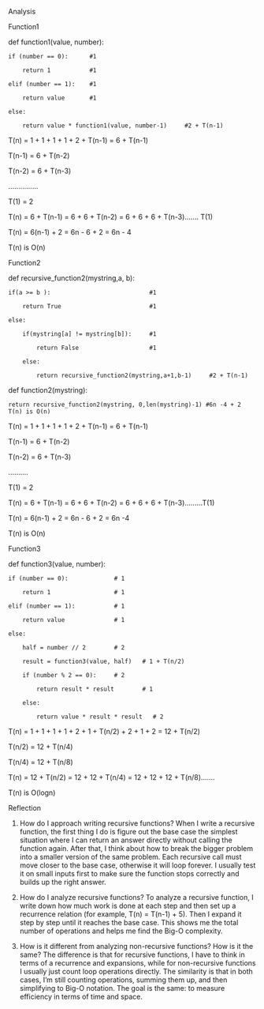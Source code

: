 Analysis

Function1

def function1(value, number):

	if (number == 0):      #1
	
		return 1           #1
		
	elif (number == 1):    #1
	
		return value       #1
		
	else:
	
		return value * function1(value, number-1)     #2 + T(n-1)

T(n) = 1 + 1 + 1 + 1 + 2 + T(n-1) = 6 + T(n-1)

T(n-1) = 6 + T(n-2)

T(n-2) = 6 + T(n-3)

...............

T(1) = 2

T(n) = 6 + T(n-1) = 6 + 6 + T(n-2) = 6 + 6 + 6 + T(n-3)....... T(1)

T(n) = 6(n-1) + 2 = 6n - 6 + 2 = 6n - 4

T(n) is O(n)



Function2

def recursive_function2(mystring,a, b):

	if(a >= b ):                            #1
	
		return True                         #1
		
	else:
	
		if(mystring[a] != mystring[b]):     #1
		
			return False                    #1
			
		else:
		
			return recursive_function2(mystring,a+1,b-1)     #2 + T(n-1)
 
def function2(mystring):

	return recursive_function2(mystring, 0,len(mystring)-1) #6n -4 + 2 T(n) is O(n)

T(n) = 1 + 1 + 1 + 1 + 2 + T(n-1) = 6 + T(n-1)

T(n-1) = 6 + T(n-2)

T(n-2) = 6 + T(n-3)

..........

T(1) = 2

T(n) = 6 + T(n-1) = 6 + 6 + T(n-2) = 6 + 6 + 6 + T(n-3).........T(1)

T(n) = 6(n-1) + 2 = 6n - 6 + 2 = 6n -4

T(n) is O(n)




Function3

def function3(value, number):

    if (number == 0):             # 1
	
        return 1                  # 1
		
    elif (number == 1):           # 1
	
        return value              # 1
		
    else:
	
        half = number // 2        # 2
		
        result = function3(value, half)   # 1 + T(n/2)
		
        if (number % 2 == 0):     # 2
		
            return result * result        # 1
			
        else:
		
            return value * result * result   # 2


T(n) = 1 + 1 + 1 + 1 + 2 + 1 + T(n/2) + 2 + 1 + 2 = 12 + T(n/2)

T(n/2) = 12 + T(n/4)

T(n/4) = 12 + T(n/8)

T(n) = 12 + T(n/2) = 12 + 12 + T(n/4) = 12 + 12 + 12 + T(n/8).......

T(n) is O(logn)



Reflection

1. How do I approach writing recursive functions?
When I write a recursive function, the first thing I do is figure out the base case the simplest situation where I can return an answer directly without calling the function again. 
After that, I think about how to break the bigger problem into a smaller version of the same problem. Each recursive call must move closer to the base case, 
otherwise it will loop forever. I usually test it on small inputs first to make sure the function stops correctly and builds up the right answer.

2. How do I analyze recursive functions?
To analyze a recursive function, I write down how much work is done at each step and then set up a recurrence relation (for example, T(n) = T(n-1) + 5). 
Then I expand it step by step until it reaches the base case. This shows me the total number of operations and helps me find the Big-O complexity.

3. How is it different from analyzing non-recursive functions? How is it the same?
The difference is that for recursive functions, I have to think in terms of a recurrence and expansions, while for non-recursive functions I usually just count loop operations directly. 
The similarity is that in both cases, I’m still counting operations, summing them up, and then simplifying to Big-O notation. 
The goal is the same: to measure efficiency in terms of time and space.
